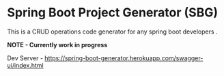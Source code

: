 Spring Boot Project Generator (SBG)
=======================

This is a CRUD operations code generator for any spring boot developers .

<b>NOTE - Currently work in progress </b>

Dev Server - https://spring-boot-generator.herokuapp.com/swagger-ui/index.html
